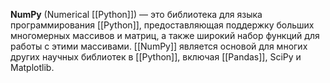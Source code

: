 **NumPy** (Numerical [[Python]]) — это библиотека для языка программирования [[Python]], предоставляющая поддержку больших многомерных массивов и матриц, а также широкий набор функций для работы с этими массивами. [[NumPy]] является основой для многих других научных библиотек в [[Python]], включая [[Pandas]], SciPy и Matplotlib.
